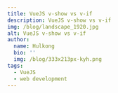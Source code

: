```yaml
---
title: VueJS v-show vs v-if
description: VueJS v-show vs v-if
img: /blog/landscape_1920.jpg
alt: VueJS v-show vs v-if
author:
  name: Hulkong
  bio: ''
  img: /blog/333x213px-kyh.png
tags:
  - VueJS
  - web development
---
```

